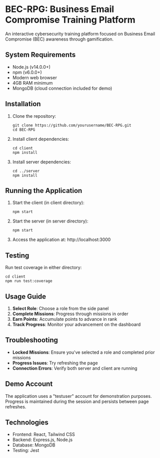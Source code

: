 # BEC-RPG: Business Email Compromise Training Platform

An interactive cybersecurity training platform focused on Business Email Compromise (BEC) awareness through gamification.

## System Requirements

- Node.js (v14.0.0+)
- npm (v6.0.0+)
- Modern web browser
- 4GB RAM minimum
- MongoDB (cloud connection included for demo)

## Installation

1. Clone the repository:
   ```
   git clone https://github.com/yourusername/BEC-RPG.git
   cd BEC-RPG
   ```

2. Install client dependencies:
   ```
   cd client
   npm install
   ```

3. Install server dependencies:
   ```
   cd ../server
   npm install
   ```

## Running the Application

1. Start the client (in client directory):
   ```
   npm start
   ```

2. Start the server (in server directory):
   ```
   npm start
   ```

3. Access the application at: http://localhost:3000

## Testing

Run test coverage in either directory:
```
cd client
npm run test:coverage
```

## Usage Guide

1. **Select Role**: Choose a role from the side panel
2. **Complete Missions**: Progress through missions in order
3. **Earn Points**: Accumulate points to advance in rank
4. **Track Progress**: Monitor your advancement on the dashboard

## Troubleshooting

- **Locked Missions**: Ensure you've selected a role and completed prior missions
- **Progress Issues**: Try refreshing the page
- **Connection Errors**: Verify both server and client are running

## Demo Account

The application uses a "testuser" account for demonstration purposes. Progress is maintained during the session and persists between page refreshes.

## Technologies

- Frontend: React, Tailwind CSS
- Backend: Express.js, Node.js
- Database: MongoDB
- Testing: Jest

